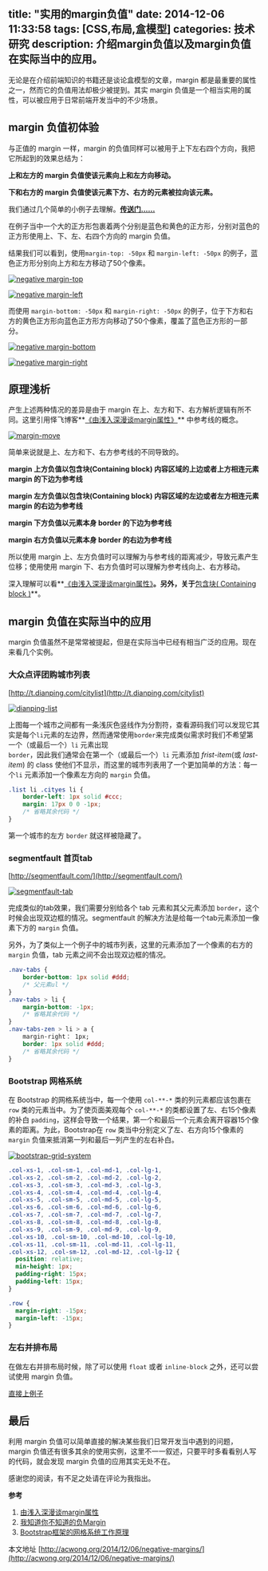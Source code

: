 title: "实用的margin负值"
date: 2014-12-06 11:33:58
tags: [CSS,布局,盒模型]
categories: 技术研究
description: 介绍margin负值以及margin负值在实际当中的应用。
---

无论是在介绍前端知识的书籍还是谈论盒模型的文章，margin 都是最重要的属性之一，然而它的负值用法却极少被提到。其实 margin 负值是一个相当实用的属性，可以被应用于日常前端开发当中的不少场景。

<!-- more -->

## margin 负值初体验

与正值的 margin 一样，margin 的负值同样可以被用于上下左右四个方向，我把它所起到的效果总结为：

**上和左方的 margin 负值使该元素向上和左方向移动。**

**下和右方的 margin 负值使该元素下方、右方的元素被拉向该元素。**

我们通过几个简单的小例子去理解。**[传送门......](http://jsfiddle.net/acwong/j8x2r6a7/)**

在例子当中一个大的正方形包裹着两个分别是蓝色和黄色的正方形，分别对蓝色的正方形使用上、下、左、右四个方向的 margin 负值。

结果我们可以看到，使用`margin-top: -50px` 和 `margin-left: -50px` 的例子，蓝色正方形分别向上方和左方移动了50个像素。

[![negative margin-top](http://acwongblog.qiniudn.com/2014-12_negative-margin-top.PNG)](http://acwongblog.qiniudn.com/2014-12_negative-margin-top.PNG)

[![negative margin-left](http://acwongblog.qiniudn.com/2014-12_negative-margin-left.PNG)](http://acwongblog.qiniudn.com/2014-12_negative-margin-left.PNG)

而使用 `margin-bottom: -50px` 和 `margin-right: -50px` 的例子，位于下方和右方的黄色正方形向蓝色正方形方向移动了50个像素，覆盖了蓝色正方形的一部分。


[![negative margin-bottom](http://acwongblog.qiniudn.com/2014-12_negative-margin-bottom.PNG)](http://acwongblog.qiniudn.com/2014-12_negative-margin-bottom.PNG)

[![negative margin-right](http://acwongblog.qiniudn.com/2014-12_negative-margin-right.PNG)](http://acwongblog.qiniudn.com/2014-12_negative-margin-right.PNG)

## 原理浅析

产生上述两种情况的差异是由于 margin 在上、左方和下、右方解析逻辑有所不同。这里引用怿飞博客**[《由浅入深漫谈margin属性》](http://www.planabc.net/2007/03/18/css_attribute_margin/)** 中参考线的概念。

[![margin-move](http://acwongblog.qiniudn.com/2014-12_margin-move.png)](http://acwongblog.qiniudn.com/2014-12_margin-move.png)

简单来说就是上、左方和下、右方参考线的不同导致的。

**margin 上方负值以包含块(Containing block) 内容区域的上边或者上方相连元素 margin 的下边为参考线**

**margin 左方负值以包含块(Containing block) 内容区域的左边或者左方相连元素 margin 的右边为参考线**

**margin 下方负值以元素本身 border 的下边为参考线**

**margin 右方负值以元素本身 border 的右边为参考线**

所以使用 margin 上、左方负值时可以理解为与参考线的距离减少，导致元素产生位移；使用使用 margin 下、右方负值时可以理解为参考线向上、右方移动。

深入理解可以看**[《由浅入深漫谈margin属性》](http://www.planabc.net/2007/03/18/css_attribute_margin/)**。另外，关于**[包含块( Containing block )](http://w3help.org/zh-cn/kb/008/)**。

## margin 负值在实际当中的应用

margin 负值虽然不是常常被提起，但是在实际当中已经有相当广泛的应用。现在来看几个实例。

### 大众点评团购城市列表

[http://t.dianping.com/citylist](http://t.dianping.com/citylist)

[![dianping-list](http://acwongblog.qiniudn.com/2014-12_dianpin-list.PNG)](http://acwongblog.qiniudn.com/2014-12_dianpin-list.PNG)

上图每一个城市之间都有一条浅灰色竖线作为分割符，查看源码我们可以发现它其实是每个`li`元素的左边界，然而通常使用`border`来完成类似需求时我们不希望第一个（或最后一个）`li` 元素出现`border`，因此我们通常会在第一个（或最后一个）`li` 元素添加 *frist-item*(或 *last-item*) 的 class 使他们不显示，而这里的城市列表用了一个更加简单的方法：每一个`li` 元素添加一个像素左方向的 `margin` 负值。

```css
.list li .cityes li {
    border-left: 1px solid #ccc;
    margin: 17px 0 0 -1px;
    /* 省略其余代码 */
}
```

第一个城市的左方 `border` 就这样被隐藏了。


### segmentfault 首页tab

[http://segmentfault.com/](http://segmentfault.com/)

[![segmentfault-tab](http://acwongblog.qiniudn.com/2014-12_segmentfault-tab.PNG)](http://acwongblog.qiniudn.com/2014-12_segmentfault-tab.PNG)

完成类似的tab效果，我们需要分别给各个 tab 元素和其父元素添加 `border`，这个时候会出现双边框的情况。segmentfault 的解决方法是给每一个tab元素添加一像素下方的 `margin` 负值。

另外，为了类似上一个例子中的城市列表，这里的元素添加了一个像素的右方的 `margin` 负值，tab 元素之间不会出现双边框的情况。

```css
.nav-tabs {
    border-bottom: 1px solid #ddd;
    /* 父元素ul */
}
.nav-tabs > li {
    margin-bottom: -1px;
    /* 省略其余代码 */
}
.nav-tabs-zen > li > a {
    margin-right： 1px;
    border: 1px solid #ddd;
    /* 省略其余代码 */
}
```

### Bootstrap 网格系统

在 Bootstrap 的网格系统当中，每一个使用 `col-**-*` 类的列元素都应该包裹在 `row` 类的元素当中。为了使页面美观每个 `col-**-*` 的类都设置了左、右15个像素的补白 `padding`，这样会导致一个结果，第一个和最后一个元素会离开容器15个像素的距离。为此，Bootstrap在 `row` 类当中分别定义了左、右方向15个像素的 `margin` 负值来抵消第一列和最后一列产生的左右补白。

[![bootstrap-grid-system](http://acwongblog.qiniudn.com/2014-12_bootstrap-grid-system.jpg)](http://acwongblog.qiniudn.com/2014-12_bootstrap-grid-system.jpg)

```css
.col-xs-1, .col-sm-1, .col-md-1, .col-lg-1, 
.col-xs-2, .col-sm-2, .col-md-2, .col-lg-2, 
.col-xs-3, .col-sm-3, .col-md-3, .col-lg-3, 
.col-xs-4, .col-sm-4, .col-md-4, .col-lg-4, 
.col-xs-5, .col-sm-5, .col-md-5, .col-lg-5, 
.col-xs-6, .col-sm-6, .col-md-6, .col-lg-6, 
.col-xs-7, .col-sm-7, .col-md-7, .col-lg-7, 
.col-xs-8, .col-sm-8, .col-md-8, .col-lg-8, 
.col-xs-9, .col-sm-9, .col-md-9, .col-lg-9, 
.col-xs-10, .col-sm-10, .col-md-10, .col-lg-10, 
.col-xs-11, .col-sm-11, .col-md-11, .col-lg-11, 
.col-xs-12, .col-sm-12, .col-md-12, .col-lg-12 {
  position: relative;
  min-height: 1px;
  padding-right: 15px;
  padding-left: 15px;
}

.row {
  margin-right: -15px;
  margin-left: -15px;
}
```

### 左右并排布局

在做左右并排布局时候，除了可以使用 `float` 或者 `inline-block` 之外，还可以尝试使用 margin 负值。

[直接上例子](http://jsfiddle.net/acwong/r0ujysb9/)

## 最后

利用 margin 负值可以简单直接的解决某些我们日常开发当中遇到的问题，margin 负值还有很多其余的使用实例，这里不一一叙述，只要平时多看看别人写的代码，就会发现 margin 负值的应用其实无处不在。

感谢您的阅读，有不足之处请在评论为我指出。

**参考**

1. [由浅入深漫谈margin属性](http://www.planabc.net/2007/03/18/css_attribute_margin/)
2. [我知道你不知道的负Margin](http://www.hicss.net/i-know-you-do-not-know-the-negative-margin/)
3. [Bootstrap框架的网格系统工作原理](http://www.imooc.com/code/2325)

本文地址 [http://acwong.org/2014/12/06/negative-margins/](http://acwong.org/2014/12/06/negative-margins/)






